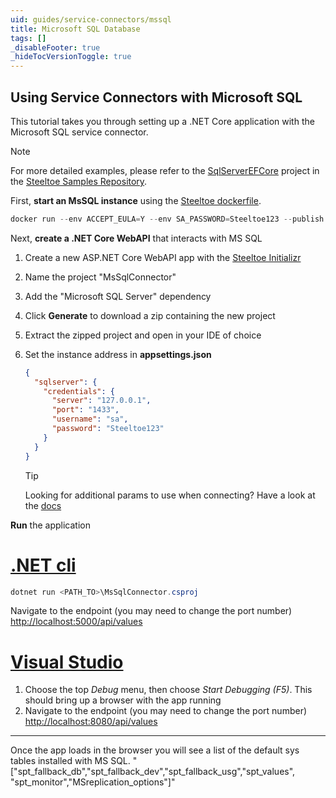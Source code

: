 ```yaml
---
uid: guides/service-connectors/mssql
title: Microsoft SQL Database
tags: []
_disableFooter: true
_hideTocVersionToggle: true
---
```


## Using Service Connectors with Microsoft SQL

This tutorial takes you through setting up a .NET Core application with the Microsoft SQL service connector.

> [!NOTE]
> For more detailed examples, please refer to the [SqlServerEFCore](https://github.com/SteeltoeOSS/Samples/tree/main/Connectors/src/SqlServerEFCore) project in the [Steeltoe Samples Repository](https://github.com/SteeltoeOSS/Samples).

First, **start an MsSQL instance** using the [Steeltoe dockerfile](https://github.com/steeltoeoss/dockerfiles).

```powershell
docker run --env ACCEPT_EULA=Y --env SA_PASSWORD=Steeltoe123 --publish 1433:1433 steeltoeoss/mssql
```

Next, **create a .NET Core WebAPI** that interacts with MS SQL

1. Create a new ASP.NET Core WebAPI app with the [Steeltoe Initializr](https://start.steeltoe.io)
1. Name the project "MsSqlConnector"
1. Add the "Microsoft SQL Server" dependency
1. Click **Generate** to download a zip containing the new project
1. Extract the zipped project and open in your IDE of choice
1. Set the instance address in **appsettings.json**

   ```json
   {
     "sqlserver": {
       "credentials": {
         "server": "127.0.0.1",
         "port": "1433",
         "username": "sa",
         "password": "Steeltoe123"
       }
     }
   }
   ```

   > [!TIP]
   > Looking for additional params to use when connecting? Have a look at the [docs](~/api/v4/welcome/index.md)

**Run** the application

# [.NET cli](#tab/cli)

```powershell
dotnet run <PATH_TO>\MsSqlConnector.csproj
```

Navigate to the endpoint (you may need to change the port number) [http://localhost:5000/api/values](http://localhost:5000/api/values)

# [Visual Studio](#tab/vs)

1. Choose the top _Debug_ menu, then choose _Start Debugging (F5)_. This should bring up a browser with the app running
1. Navigate to the endpoint (you may need to change the port number) [http://localhost:8080/api/values](http://localhost:8080/api/values)

---

Once the app loads in the browser you will see a list of the default sys tables installed with MS SQL.
"["spt_fallback_db","spt_fallback_dev","spt_fallback_usg","spt_values", "spt_monitor","MSreplication_options"]"
